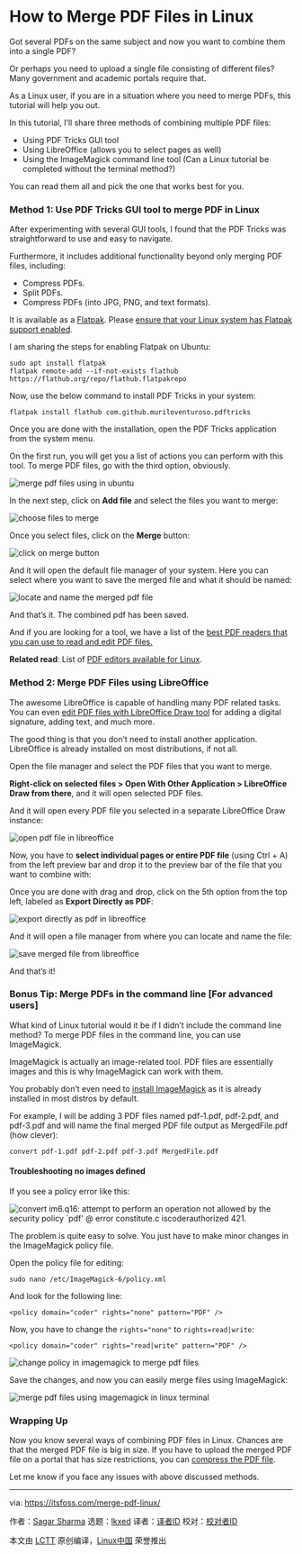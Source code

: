 [#]: subject: "How to Merge PDF Files in Linux"
[#]: via: "https://itsfoss.com/merge-pdf-linux/"
[#]: author: "Sagar Sharma https://itsfoss.com/author/sagar/"
[#]: collector: "lkxed"
[#]: translator: " "
[#]: reviewer: " "
[#]: publisher: " "
[#]: url: " "

How to Merge PDF Files in Linux
======

Got several PDFs on the same subject and now you want to combine them into a single PDF?

Or perhaps you need to upload a single file consisting of different files? Many government and academic portals require that.

As a Linux user, if you are in a situation where you need to merge PDFs, this tutorial will help you out.

In this tutorial, I’ll share three methods of combining multiple PDF files:

- Using PDF Tricks GUI tool
- Using LibreOffice (allows you to select pages as well)
- Using the ImageMagick command line tool (Can a Linux tutorial be completed without the terminal method?)

You can read them all and pick the one that works best for you.

### Method 1: Use PDF Tricks GUI tool to merge PDF in Linux

After experimenting with several GUI tools, I found that the PDF Tricks was straightforward to use and easy to navigate. 

Furthermore, it includes additional functionality beyond only merging PDF files, including:

- Compress PDFs.
- Split PDFs.
- Compress PDFs (into JPG, PNG, and text formats).

It is available as a [Flatpak][1]. Please [ensure that your Linux system has Flatpak support enabled][2].

I am sharing the steps for enabling Flatpak on Ubuntu:

```
sudo apt install flatpak
flatpak remote-add --if-not-exists flathub https://flathub.org/repo/flathub.flatpakrepo
```

Now, use the below command to install PDF Tricks in your system:

```
flatpak install flathub com.github.muriloventuroso.pdftricks
```

Once you are done with the installation, open the PDF Tricks application from the system menu. 

On the first run, you will get you a list of actions you can perform with this tool. To merge PDF files, go with the third option, obviously.

![merge pdf files using in ubuntu][3]

In the next step, click on **Add file** and select the files you want to merge:

![choose files to merge][4]

Once you select files, click on the **Merge** button: 

![click on merge button][5]

And it will open the default file manager of your system. Here you can select where you want to save the merged file and what it should be named:

![locate and name the merged pdf file][6]

And that’s it. The combined pdf has been saved. 

And if you are looking for a tool, we have a list of the [best PDF readers that you can use to read and edit PDF files.][7]

**Related read**: List of [PDF editors available for Linux][7].

### Method 2: Merge PDF Files using LibreOffice

The awesome LibreOffice is capable of handling many PDF related tasks. You can even [edit PDF files with LibreOffice Draw tool][8] for adding a digital signature, adding text, and much more.

The good thing is that you don’t need to install another application. LibreOffice is already installed on most distributions, if not all. 

Open the file manager and select the PDF files that you want to merge. 

**Right-click on selected files > Open With Other Application > LibreOffice Draw from there**, and it will open selected PDF files.

And it will open every PDF file you selected in a separate LibreOffice Draw instance:

![open pdf file in libreoffice][9]

Now, you have to **select individual pages or entire PDF file** (using Ctrl + A) from the left preview bar and drop it to the preview bar of the file that you want to combine with:

Once you are done with drag and drop, click on the 5th option from the top left, labeled as **Export Directly as PDF**: 

![export directly as pdf in libreoffice][10]

And it will open a file manager from where you can locate and name the file: 

![save merged file from libreoffice][11]

And that’s it!

### Bonus Tip: Merge PDFs in the command line [For advanced users]

What kind of Linux tutorial would it be if I didn’t include the command line method? To merge PDF files in the command line, you can use ImageMagick. 

ImageMagick is actually an image-related tool. PDF files are essentially images and this is why ImageMagick can work with them.

You probably don’t even need to [install ImageMagick][12] as it is already installed in most distros by default.

For example, I will be adding 3 PDF files named pdf-1.pdf, pdf-2.pdf, and pdf-3.pdf and will name the final merged PDF file output as MergedFile.pdf (how clever):

```
convert pdf-1.pdf pdf-2.pdf pdf-3.pdf MergedFile.pdf
```

#### Troubleshooting no images defined

If you see a policy error like this:

![convert im6.q16: attempt to perform an operation not allowed by the security policy `pdf' @ error constitute.c iscoderauthorized 421.][13]

The problem is quite easy to solve. You just have to make minor changes in the ImageMagick policy file. 

Open the policy file for editing:

```
sudo nano /etc/ImageMagick-6/policy.xml
```

And look for the following line:

```
<policy domain="coder" rights="none" pattern="PDF" />
```

Now, you have to change the `rights="none"` to `rights=read|write`:

```
<policy domain="coder" rights="read|write" pattern="PDF" />
```

![change policy in imagemagick to merge pdf files][14]

Save the changes, and now you can easily merge files using ImageMagick:

![merge pdf files using imagemagick in linux terminal][15]

### Wrapping Up

Now you know several ways of combining PDF files in Linux. Chances are that the merged PDF file is big in size. If you have to upload the merged PDF file on a portal that has size restrictions, you can [compress the PDF file][16].

Let me know if you face any issues with above discussed methods.

--------------------------------------------------------------------------------

via: https://itsfoss.com/merge-pdf-linux/

作者：[Sagar Sharma][a]
选题：[lkxed][b]
译者：[译者ID](https://github.com/译者ID)
校对：[校对者ID](https://github.com/校对者ID)

本文由 [LCTT](https://github.com/LCTT/TranslateProject) 原创编译，[Linux中国](https://linux.cn/) 荣誉推出

[a]: https://itsfoss.com/author/sagar/
[b]: https://github.com/lkxed
[1]: https://itsfoss.com/what-is-flatpak/
[2]: https://itsfoss.com/flatpak-guide/
[3]: https://itsfoss.com/wp-content/uploads/2022/11/merge-pdf-files-using-in-ubuntu-1.png
[4]: https://itsfoss.com/wp-content/uploads/2022/11/choose-files-to-merge.png
[5]: https://itsfoss.com/wp-content/uploads/2022/11/click-on-merge-button.png
[6]: https://itsfoss.com/wp-content/uploads/2022/11/locate-and-name-the-merged-pdf-file.png
[7]: https://itsfoss.com/pdf-editors-linux/
[8]: https://itsfoss.com/edit-pdf-files-ubuntu-linux/
[9]: https://itsfoss.com/wp-content/uploads/2022/11/open-pdf-file-in-libreoffice.png
[10]: https://itsfoss.com/wp-content/uploads/2022/11/export-directly-as-pdf-in-libreoffice.png
[11]: https://itsfoss.com/wp-content/uploads/2022/11/save-merged-file-from-libreoffice.png
[12]: https://itsfoss.com/install-imagemagick-ubuntu/
[13]: https://itsfoss.com/wp-content/uploads/2022/11/convert-im6.q16-attempt-to-perform-an-operation-not-allowed-by-the-security-policy-pdf-@-error-constitute.c-iscoderauthorized-421.0a.png
[14]: https://itsfoss.com/wp-content/uploads/2022/11/change-policy-in-imagemagick-to-merge-pdf-files.png
[15]: https://itsfoss.com/wp-content/uploads/2022/11/merge-pdf-files-using-imagemagick-in-linux-terminal.png
[16]: https://itsfoss.com/compress-pdf-linux/
